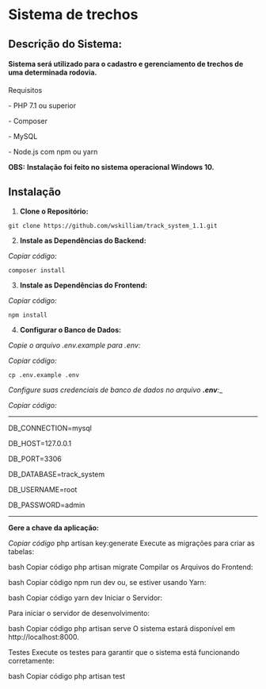 <h1>Sistema de trechos</h1>

<h2>Descrição do Sistema:</h2>

<h4>Sistema será utilizado para o cadastro e gerenciamento de trechos de uma determinada rodovia. </h4>

<p>Requisitos</p>
<p>- PHP 7.1 ou superior</p> 
<p>- Composer</p>
<p>- MySQL</p>
<p>- Node.js com npm ou yarn</p>

**OBS:** __Instalação foi feito no sistema operacional Windows 10.__
## Instalação ##

1. **Clone o Repositório:**

````
git clone https://github.com/wskilliam/track_system_1.1.git
````
2. **Instale as Dependências do Backend:**

_Copiar código:_

````
composer install
````

3. **Instale as Dependências do Frontend:**

_Copiar código:_
````
npm install
````

4. **Configurar o Banco de Dados:**

_Copie o arquivo .env.example para .env:_

_Copiar código:_
````
cp .env.example .env
`````

_Configure suas credenciais de banco de dados no arquivo **.env**:__

_Copiar código:_
<hr>
<p>DB_CONNECTION=mysql</p>
<p>DB_HOST=127.0.0.1</p>
<p>DB_PORT=3306</p>
<p>DB_DATABASE=track_system</p>
<p>DB_USERNAME=root</p>
<p>DB_PASSWORD=admin</p>
<hr>

**Gere a chave da aplicação:**

_Copiar código_
php artisan key:generate
Execute as migrações para criar as tabelas:

bash
Copiar código
php artisan migrate
Compilar os Arquivos do Frontend:

bash
Copiar código
npm run dev
ou, se estiver usando Yarn:

bash
Copiar código
yarn dev
Iniciar o Servidor:

Para iniciar o servidor de desenvolvimento:

bash
Copiar código
php artisan serve
O sistema estará disponível em http://localhost:8000.

Testes
Execute os testes para garantir que o sistema está funcionando corretamente:

bash
Copiar código
php artisan test
